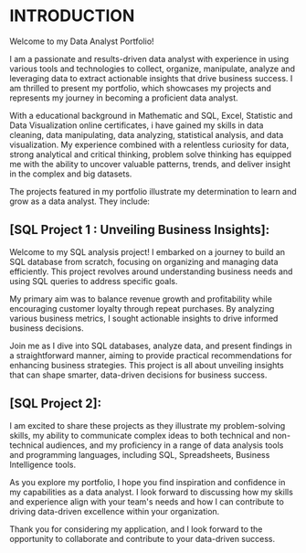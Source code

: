 # INTRODUCTION
Welcome to my Data Analyst Portfolio!

I am a passionate and results-driven data analyst with experience in using various tools and technologies to collect, organize, manipulate, analyze and leveraging data to extract actionable insights that drive business success. 
I am thrilled to present my portfolio, which showcases my projects and represents my journey in becoming a proficient data analyst.

With a educational background in Mathematic and SQL, Excel, Statistic and Data Visualization online certificates, i have gained my skills in data cleaning, data manipulating, data analyzing, statistical analysis, and data visualization.
My experience combined with a relentless curiosity for data, strong analytical and critical thinking, problem solve thinking has equipped me with the ability to uncover valuable patterns, trends, and deliver insight
in the complex and big datasets.

The projects featured in my portfolio illustrate my determination to learn and grow as a data analyst. They include:

## [SQL Project 1 : Unveiling Business Insights]: 
Welcome to my SQL analysis project! I embarked on a journey to build an SQL database from scratch, focusing on organizing and managing data efficiently. This project revolves around understanding business needs and using SQL queries to address specific goals.

My primary aim was to balance revenue growth and profitability while encouraging customer loyalty through repeat purchases. By analyzing various business metrics, I sought actionable insights to drive informed business decisions.

Join me as I dive into SQL databases, analyze data, and present findings in a straightforward manner, aiming to provide practical recommendations for enhancing business strategies. This project is all about unveiling insights that can shape smarter, data-driven decisions for business success.

## [SQL Project 2]: 

I am excited to share these projects as they illustrate my problem-solving skills, my ability to communicate complex ideas to both technical and non-technical audiences, and my proficiency in a range of data analysis tools 
and programming languages, including SQL, Spreadsheets, Business Intelligence tools.

As you explore my portfolio, I hope you find inspiration and confidence in my capabilities as a data analyst. 
I look forward to discussing how my skills and experience align with your team's needs and how I can contribute to driving data-driven excellence within your organization.

Thank you for considering my application, and I look forward to the opportunity to collaborate and contribute to your data-driven success.

